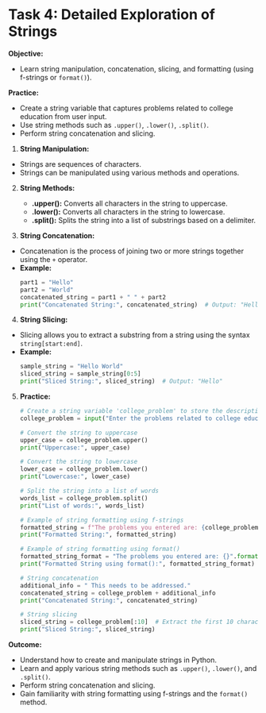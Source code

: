 # Task 4: Detailed Exploration of Strings

**Objective:**
- Learn string manipulation, concatenation, slicing, and formatting (using f-strings or `format()`).

**Practice:**
- Create a string variable that captures problems related to college education from user input.
- Use string methods such as `.upper()`, `.lower()`, `.split()`.
- Perform string concatenation and slicing.

1. **String Manipulation:**
- Strings are sequences of characters.
- Strings can be manipulated using various methods and operations.

2. **String Methods:**
    - **.upper():** Converts all characters in the string to uppercase.
    - **.lower():** Converts all characters in the string to lowercase.
    - **.split():** Splits the string into a list of substrings based on a delimiter.

3. **String Concatenation:**
- Concatenation is the process of joining two or more strings together using the `+` operator.
- **Example:**
    ```python
    part1 = "Hello"
    part2 = "World"
    concatenated_string = part1 + " " + part2
    print("Concatenated String:", concatenated_string)  # Output: "Hello World"
    ```

4. **String Slicing:**
- Slicing allows you to extract a substring from a string using the syntax `string[start:end]`.
- **Example:**
    ```python
    sample_string = "Hello World"
    sliced_string = sample_string[0:5]
    print("Sliced String:", sliced_string)  # Output: "Hello"
    ```

5. **Practice:**
    ```python
    # Create a string variable 'college_problem' to store the description of college education problems from user input.
    college_problem = input("Enter the problems related to college education: ")

    # Convert the string to uppercase
    upper_case = college_problem.upper()
    print("Uppercase:", upper_case)

    # Convert the string to lowercase
    lower_case = college_problem.lower()
    print("Lowercase:", lower_case)

    # Split the string into a list of words
    words_list = college_problem.split()
    print("List of words:", words_list)

    # Example of string formatting using f-strings
    formatted_string = f"The problems you entered are: {college_problem}"
    print("Formatted String:", formatted_string)

    # Example of string formatting using format()
    formatted_string_format = "The problems you entered are: {}".format(college_problem)
    print("Formatted String using format():", formatted_string_format)

    # String concatenation
    additional_info = " This needs to be addressed."
    concatenated_string = college_problem + additional_info
    print("Concatenated String:", concatenated_string)

    # String slicing
    sliced_string = college_problem[:10]  # Extract the first 10 characters
    print("Sliced String:", sliced_string)
    ```

**Outcome:**
- Understand how to create and manipulate strings in Python.
- Learn and apply various string methods such as `.upper()`, `.lower()`, and `.split()`.
- Perform string concatenation and slicing.
- Gain familiarity with string formatting using f-strings and the `format()` method.
